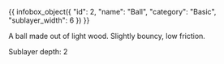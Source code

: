 {{ infobox_object({
	"id": 2,
	"name": "Ball",
	"category": "Basic",
	"sublayer_width": 6
}) }}

A ball made out of light wood. Slightly bouncy, low friction.

Sublayer depth: 2